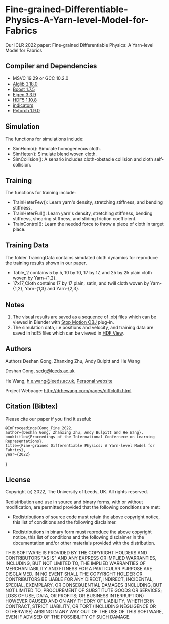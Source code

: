 # Fine-grained-Differentiable-Physics-A-Yarn-level-Model-for-Fabrics
Our ICLR 2022 paper: Fine-grained Differentiable Physics: A Yarn-level Model for Fabrics

## Compiler and Dependencies
* MSVC 19.29 or GCC 10.2.0
* [Alglib 3.18.0](https://www.alglib.net/)
* [Boost 1.7.5](https://www.boost.org/)
* [Eigen 3.3.9](https://eigen.tuxfamily.org/index.php?title=Main_Page)
* [HDF5 1.10.8](https://www.hdfgroup.org/downloads/hdf5)
* [indicators](https://github.com/p-ranav/indicators)
* [Pytorch 1.9.0](https://github.com/pytorch/pytorch)

## Simulation
The functions for simulations include:
* SimHomo(): Simulate homogeneous cloth.
* SimHeter(): Simulate blend woven cloth.
* SimCollision(): A senario includes cloth-obstacle collision and cloth self-collision.

## Training
The functions for training include:
* TrainHeterFew(): Learn yarn's density, stretching stiffness, and bending stiffness.
* TrainHeterFull(): Learn yarn's density, stretching stiffness, bending stiffness, shearing stiffness, and sliding friction coefficient.
* TrainControl(): Learn the needed force to throw a piece of cloth in target place.

## Training Data
The folder TrainingData contains simulated cloth dynamics for reproduce the training results shown in our paper.
* Table_2 contains 5 by 5, 10 by 10, 17 by 17, and 25 by 25 plain cloth woven by Yarn-{1,2}.
* 17x17_Cloth contains 17 by 17 plain, satin, and twill cloth woven by Yarn-{1,2}, Yarn-{1,3} and Yarn-{2,3}.

## Notes
1. The visual results are saved as a sequence of .obj files which can be viewed in Blender with [Stop Motion OBJ](https://github.com/neverhood311/Stop-motion-OBJ) plug-in.
2. The simulation data, i.e positions and velocity, and training data are saved in hdf5 files which can be viewed in [HDF View](https://www.hdfgroup.org/downloads/hdfview/).

## Authors
Authors
Deshan Gong, Zhanxing Zhu, Andy Bulpitt and He Wang

Deshan Gong, scdg@leeds.ac.uk

He Wang, h.e.wang@leeds.ac.uk, [Personal website](https://drhewang.com)

Project Webpage: http://drhewang.com/pages/diffcloth.html

## Citation (Bibtex)
Please cite our paper if you find it useful:

    @InProceedings{Gong_Fine_2022,
    author={Deshan Gong, Zhanxing Zhu, Andy Bulpitt and He Wang},
    booktitle={Proceedings of the International Confernece on Learning Representations},
    title={Fine-grained Differentiable Physics: A Yarn-level Model for Fabrics},
    year={2022}
}

## License

Copyright (c) 2022, The University of Leeds, UK.
All rights reserved.

Redistribution and use in source and binary forms, with or without
modification, are permitted provided that the following conditions are met:

* Redistributions of source code must retain the above copyright notice, this
  list of conditions and the following disclaimer.

* Redistributions in binary form must reproduce the above copyright notice,
  this list of conditions and the following disclaimer in the documentation
  and/or other materials provided with the distribution.

THIS SOFTWARE IS PROVIDED BY THE COPYRIGHT HOLDERS AND CONTRIBUTORS "AS IS"
AND ANY EXPRESS OR IMPLIED WARRANTIES, INCLUDING, BUT NOT LIMITED TO, THE
IMPLIED WARRANTIES OF MERCHANTABILITY AND FITNESS FOR A PARTICULAR PURPOSE ARE
DISCLAIMED. IN NO EVENT SHALL THE COPYRIGHT HOLDER OR CONTRIBUTORS BE LIABLE
FOR ANY DIRECT, INDIRECT, INCIDENTAL, SPECIAL, EXEMPLARY, OR CONSEQUENTIAL
DAMAGES (INCLUDING, BUT NOT LIMITED TO, PROCUREMENT OF SUBSTITUTE GOODS OR
SERVICES; LOSS OF USE, DATA, OR PROFITS; OR BUSINESS INTERRUPTION) HOWEVER
CAUSED AND ON ANY THEORY OF LIABILITY, WHETHER IN CONTRACT, STRICT LIABILITY,
OR TORT (INCLUDING NEGLIGENCE OR OTHERWISE) ARISING IN ANY WAY OUT OF THE USE
OF THIS SOFTWARE, EVEN IF ADVISED OF THE POSSIBILITY OF SUCH DAMAGE.
